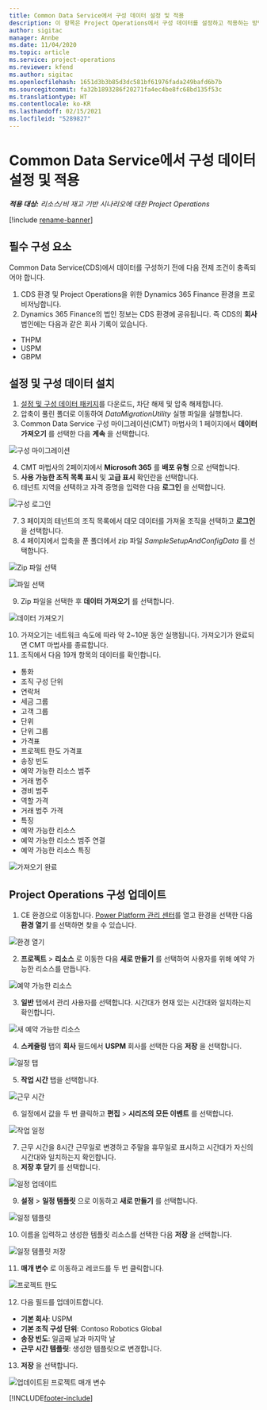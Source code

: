 ```yaml
---
title: Common Data Service에서 구성 데이터 설정 및 적용
description: 이 항목은 Project Operations에서 구성 데이터를 설정하고 적용하는 방법에 대한 정보를 제공합니다.
author: sigitac
manager: Annbe
ms.date: 11/04/2020
ms.topic: article
ms.service: project-operations
ms.reviewer: kfend
ms.author: sigitac
ms.openlocfilehash: 1651d3b3b85d3dc581bf61976fada249bafd6b7b
ms.sourcegitcommit: fa32b1893286f20271fa4ec4be8fc68bd135f53c
ms.translationtype: HT
ms.contentlocale: ko-KR
ms.lasthandoff: 02/15/2021
ms.locfileid: "5289827"
---
```

# <a name="set-up-and-apply-configuration-data-in-the-common-data-service"></a>Common Data Service에서 구성 데이터 설정 및 적용 

_**적용 대상:** 리소스/비 재고 기반 시나리오에 대한 Project Operations_

[!include [rename-banner](~/includes/cc-data-platform-banner.md)]

## <a name="prerequisites"></a>필수 구성 요소

Common Data Service(CDS)에서 데이터를 구성하기 전에 다음 전제 조건이 충족되어야 합니다.

1.  CDS 환경 및 Project Operations을 위한 Dynamics 365 Finance 환경을 프로비저닝합니다.
2.  Dynamics 365 Finance의 법인 정보는 CDS 환경에 공유됩니다. 즉 CDS의 **회사** 법인에는 다음과 같은 회사 기록이 있습니다.
  - THPM
  - USPM
  - GBPM

## <a name="install-setup-and-configuration-data"></a>설정 및 구성 데이터 설치

1. [설정 및 구성 데이터 패키지](https://download.microsoft.com/download/1/3/4/1349369c-6209-42b7-b3b4-5be0e67cacd8/ProjOpsSampleSetupData-%20Integrated%20UR1.zip)를 다운로드, 차단 해제 및 압축 해제합니다.
2. 압축이 풀린 폴더로 이동하여 *DataMigrationUtility* 실행 파일을 실행합니다.
3. Common Data Service 구성 마이그레이션(CMT) 마법사의 1 페이지에서 **데이터 가져오기** 를 선택한 다음 **계속** 을 선택합니다.

![구성 마이그레이션](./media/1ConfigurationMigration.png)

4. CMT 마법사의 2페이지에서 **Microsoft 365** 를 **배포 유형** 으로 선택합니다.
5. **사용 가능한 조직 목록 표시** 및 **고급 표시** 확인란을 선택합니다.
6. 테넌트 지역을 선택하고 자격 증명을 입력한 다음 **로그인** 을 선택합니다.

![구성 로그인](./media/2ConfigurationSignin.png)

7. 3 페이지의 테넌트의 조직 목록에서 데모 데이터를 가져올 조직을 선택하고 **로그인** 을 선택합니다.
8. 4 페이지에서 압축을 푼 폴더에서 zip 파일 *SampleSetupAndConfigData* 를 선택합니다.

![Zip 파일 선택](./media/3ZipFile.png)

![파일 선택](./media/4SelectAFile.png)

9. Zip 파일을 선택한 후 **데이터 가져오기** 를 선택합니다.

![데이터 가져오기](./media/5ImportData.png)

10. 가져오기는 네트워크 속도에 따라 약 2~10분 동안 실행됩니다. 가져오기가 완료되면 CMT 마법사를 종료합니다. 
11. 조직에서 다음 19개 항목의 데이터를 확인합니다.

  - 통화
  - 조직 구성 단위
  - 연락처
  - 세금 그룹
  - 고객 그룹
  - 단위
  - 단위 그룹
  - 가격표
  - 프로젝트 한도 가격표
  - 송장 빈도
  - 예약 가능한 리소스 범주
  - 거래 범주
  - 경비 범주
  - 역할 가격
  - 거래 범주 가격
  - 특징
  - 예약 가능한 리소스
  - 예약 가능한 리소스 범주 연결
  - 예약 가능한 리소스 특징

![가져오기 완료](./media/6CompleteImport.png)

## <a name="update-project-operations-configurations"></a>Project Operations 구성 업데이트

1. CE 환경으로 이동합니다. [Power Platform 관리 센터](https://admin.powerplatform.microsoft.com/environments)를 열고 환경을 선택한 다음 **환경 열기** 를 선택하면 찾을 수 있습니다. 

![환경 열기](./media/7OpenEnvironment.png)

2. **프로젝트** > **리소스** 로 이동한 다음 **새로 만들기** 를 선택하여 사용자를 위해 예약 가능한 리소스를 만듭니다.

![예약 가능한 리소스](./media/8BookableResources.png)

3. **일반** 탭에서 관리 사용자를 선택합니다. 시간대가 현재 있는 시간대와 일치하는지 확인합니다. 

![새 예약 가능한 리소스](./media/9NewBookableResource.png)

4. **스케줄링** 탭의 **회사** 필드에서 **USPM** 회사를 선택한 다음 **저장** 을 선택합니다. 

![일정 탭](./media/10SchedulingTab.png)

5. **작업 시간** 탭을 선택합니다.  

![근무 시간](./media/11WorkHours.png)

6. 일정에서 값을 두 번 클릭하고 **편집** > **시리즈의 모든 이벤트** 를 선택합니다. 

![작업 일정](./media/12WorkCalendar.png)

7. 근무 시간을 8시간 근무일로 변경하고 주말을 휴무일로 표시하고 시간대가 자신의 시간대와 일치하는지 확인합니다. 
8. **저장 후 닫기** 를 선택합니다.

![일정 업데이트](./media/13UpdateCalendar.png)

9. **설정** > **일정 템플릿** 으로 이동하고 **새로 만들기** 를 선택합니다.
 
 ![일정 템플릿](./media/14CalendarTemplates.png)
 
 10. 이름을 입력하고 생성한 템플릿 리소스를 선택한 다음 **저장** 을 선택합니다. 
 
 ![일정 템플릿 저장](./media/15SaveCalendarTemplate.png)
 
 11. **매개 변수** 로 이동하고 레코드를 두 번 클릭합니다. 
 
 ![프로젝트 한도](./media/16ProjectParameters.png)
 
12. 다음 필드를 업데이트합니다.

 - **기본 회사**: USPM
 - **기본 조직 구성 단위**: Contoso Robotics Global
 - **송장 빈도**: 일곱째 날과 마지막 날
 - **근무 시간 템플릿**: 생성한 템플릿으로 변경합니다.

13. **저장** 을 선택합니다. 

![업데이트된 프로젝트 매개 변수](./media/17UpdatedProjectParameters.png)


[!INCLUDE[footer-include](../includes/footer-banner.md)]
